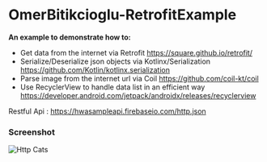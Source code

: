 # OmerBitikcioglu-RetrofitExample

**An example to demonstrate how to:**
- Get data from the internet via Retrofit
https://square.github.io/retrofit/
- Serialize/Deserialize json objects via Kotlinx/Serialization
https://github.com/Kotlin/kotlinx.serialization
- Parse image from the internet url via Coil
https://github.com/coil-kt/coil
- Use RecyclerView to handle data list in an efficient way
https://developer.android.com/jetpack/androidx/releases/recyclerview

Restful Api : https://hwasampleapi.firebaseio.com/http.json

### Screenshot
![Http Cats](https://www.linkpicture.com/q/httpcats.png)
